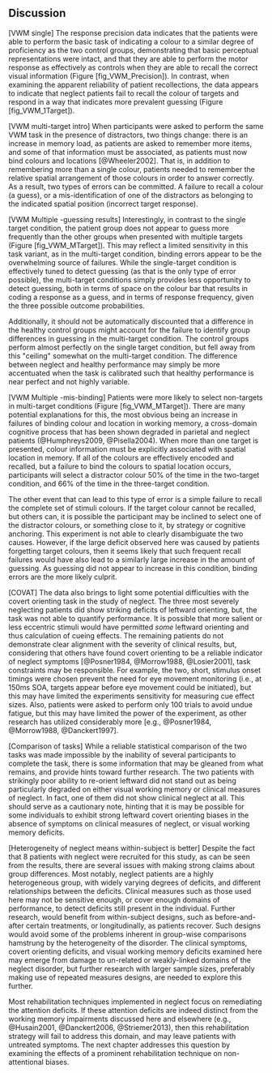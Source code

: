 Discussion
----------

[VWM single] The response precision data indicates that the
patients were able to perform the basic task of indicating a
colour to a similar degree of proficiency as the two control
groups, demonstrating that basic perceptual representations were
intact, and that they are able to perform the motor response as
effectively as controls when they are able to recall the correct
visual information (Figure [fig_VWM_Precision]). In contrast, when
examining the apparent reliability of patient recollections, the
data appears to indicate that neglect patients fail to recall the
colour of targets and respond in a way that indicates more
prevalent guessing (Figure [fig_VWM_1Target]).



[VWM multi-target intro] When participants were asked to perform the
same VWM task in the presence of distractors, two things change:
there is an increase in memory load, as patients are asked to
remember more items, and some of that information must be
associated, as patients must now bind colours and locations
[@Wheeler2002].  That is, in addition to remembering more than a
single colour, patients needed to remember the relative spatial
arrangement of those colours in order to answer correctly.  As a
result, two types of errors can be committed. A failure to recall
a colour (a guess), or a mis-identification of one of the
distractors as belonging to the indicated spatial position
(incorrect target response). 


[VWM Multiple -guessing results] 
Interestingly, in contrast to the single target condition, the
patient group does not appear to guess more frequently than the
other groups when presented with multiple targets (Figure
[fig_VWM_MTarget]).  This may reflect a limited sensitivity in
this task variant, as in the multi-target condition, binding
errors appear to be the overwhelming source of failures. While the
single-target condition is effectively tuned to detect guessing
(as that is the only type of error possible), the multi-target
conditions simply provides less opportunity to detect guessing,
both in terms of space on the colour bar that results in coding a
response as a guess, and in terms of response frequency, given the
three possible outcome probabilities.

Additionally, it should not be automatically discounted that a
difference in the healthy control groups might account for the
failure to identify group differences in guessing in the
multi-target condition. The control groups perform almost
perfectly on the single target condition, but fell away from this
"ceiling" somewhat on the multi-target condition. The difference
between neglect and healthy performance may simply be more
accentuated when the task is calibrated such that healthy
performance is near perfect and not highly variable.


[VWM Multiple -mis-binding] Patients were more likely to select
non-targets in multi-target conditions (Figure [fig_VWM_MTarget]).
There are many potential explanations for this, the most obvious
being an increase in failures of binding colour and location in
working memory, a cross-domain cognitive process that has been
shown degraded in parietal and neglect patients (@Humphreys2009,
@Pisella2004).  When more than one target is presented, colour
information must be explicitly associated with spatial location in
memory.  If all of the colours are effectively encoded and
recalled, but a failure to bind the colours to spatial location
occurs, participants will select a distractor colour 50\% of the
time in the two-target condition, and 66\% of the time in the
three-target condition. 

The other event that can lead to this type of error is a simple
failure to recall the complete set of stimuli colours. If the
target colour cannot be recalled, but others can, it is possible
the participant may be inclined to select one of the distractor
colours, or something close to it, by strategy or cognitive
anchoring. This experiment is not able to clearly disambiguate the
two causes.  However, if the large deficit observed here was
caused by patients forgetting target colours, then it seems likely
that such frequent recall failures would have also lead to a
similarly large increase in the amount of guessing. As guessing
did not appear to increase in this condition, binding errors are
the more likely culprit.

[COVAT] The data also brings to light some potential difficulties
with the covert orienting task in the study of neglect. The three
most severely neglecting patients did show striking deficits of
leftward orienting, but, the task was not able to quantify
performance. It is possible that more salient or less eccentric
stimuli would have permitted *some* leftward orienting and thus
calculation of cueing effects. The remaining patients do not
demonstrate clear alignment with the severity of clinical results,
but, considering that others have found covert orienting to be a
reliable indicator of neglect symptoms [@Posner1984, @Morrow1988,
@Losier2001], task constraints may be responsible. For example,
the two, short, stimulus onset timings were chosen prevent the
need for eye movement monitoring (i.e., at 150ms SOA, targets
appear before eye movement could be initiated), but this may have
limited the experiments sensitivity for measuring cue effect
sizes. Also, patients were asked to perform only 100 trials to
avoid undue fatigue, but this may have limited the power of the
experiment, as other research has utilized considerably more [e.g.,
@Posner1984, @Morrow1988, @Danckert1997].




[Comparison of tasks] While a reliable statistical comparison of
the two tasks was made impossible by the inability of several
participants to complete the task, there is some information that
may be gleaned from what remains, and provide hints toward further
research. The two patients with strikingly poor ability to
re-orient leftward did not stand out as being particularly
degraded on either visual working memory or clinical measures of
neglect. In fact, one of them did not show clinical neglect at
all. This should serve as a cautionary note, hinting that it is
may be possible for some individuals to exhibit strong leftward
covert orienting biases in the absence of symptoms on clinical
measures of neglect, or visual working memory deficits. 

[Heterogeneity of neglect means within-subject is better] Despite
the fact that 8 patients with neglect were recruited for this
study, as can be seen from the results, there are several issues
with making strong claims about group differences. Most notably,
neglect patients are a highly heterogeneous group, with widely
varying degrees of deficits, and different relationships between
the deficits. Clinical measures such as those used here may not be
sensitive enough, or cover enough domains of performance, to
detect deficits still present in the individual.  Further
research, would benefit from within-subject designs, such as
before-and-after certain treatments, or longitudinally, as
patients recover. Such designs would avoid some of the problems
inherent in group-wise comparisons hamstrung by the heterogeneity
of the disorder.  The clinical symptoms, covert orienting
deficits, and visual working memory deficits examined here may
emerge from damage to un-related or weakly-linked domains of the
neglect disorder, but further research with larger sample sizes,
preferably making use of repeated measures designs, are needed to
explore this further.

Most rehabilitation techniques implemented in neglect focus on
remediating the attention deficits. If these attention deficits
are indeed distinct from the working memory impairments discussed
here and elsewhere (e.g., @Husain2001, @Danckert2006,
@Striemer2013), then this rehabilitation strategy will fail to
address this domain, and may leave patients with untreated
symptoms.  The next chapter addresses this question by examining
the effects of a prominent rehabilitation technique on
non-attentional biases.
